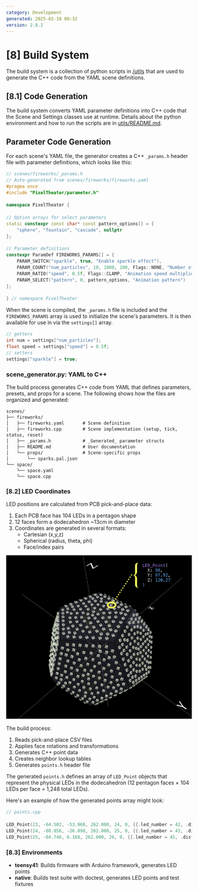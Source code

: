 ```yaml
---
category: Development
generated: 2025-02-10 00:32
version: 2.8.2
---
```


# [8] Build System

The build system is a collection of python scripts in [/utils](../../util/) that are used to generate the C++ code from the YAML scene definitions.

## [8.1] Code Generation

The build system converts YAML parameter definitions into C++ code that the Scene and Settings classes use at runtime. Details about the python environment and how to run the scripts are in [utils/README.md](../../util/README.md).

## Parameter Code Generation

For each scene's YAML file, the generator creates a C++ `_params.h` header file with parameter definitions, which looks like this:

```cpp
// scenes/fireworks/_params.h
// Auto-generated from scenes/fireworks/fireworks.yaml
#pragma once
#include "PixelTheater/parameter.h"

namespace PixelTheater {

// Option arrays for select parameters
static constexpr const char* const pattern_options[] = {
    "sphere", "fountain", "cascade", nullptr
};

// Parameter definitions
constexpr ParamDef FIREWORKS_PARAMS[] = {
    PARAM_SWITCH("sparkle", true, "Enable sparkle effect"),
    PARAM_COUNT("num_particles", 10, 1000, 100, Flags::NONE, "Number of particles"),
    PARAM_RATIO("speed", 0.5f, Flags::CLAMP, "Animation speed multiplier"),
    PARAM_SELECT("pattern", 0, pattern_options, "Animation pattern")
};

} // namespace PixelTheater
```

When the scene is compiled, the `_params.h` file is included and the `FIREWORKS_PARAMS` array is used to initialize the scene's parameters. It is then available for use in via the `settings[]` array.

```cpp
// getters
int num = settings["num_particles"];
float speed = settings["speed"] = 0.5f;
// setters
settings["sparkle"] = true;
```

### scene_generator.py: YAML to C++

The build process generates C++ code from YAML that defines parameters, presets, and props for a scene. The following shows how the files are organized and generated:

```text
scenes/
├── fireworks/
│   ├── fireworks.yaml       # Scene definition
│   ├── fireworks.cpp        # Scene implementation (setup, tick, status, reset)
│   ├── _params.h            # _Generated_ parameter structs
│   ├── README.md            # User documentation
│   └── props/               # Scene-specific props
│       └── sparks.pal.json
└── space/
    └── space.yaml
    └── space.cpp
```

### [8.2] LED Coordinates

LED positions are calculated from PCB pick-and-place data:

1. Each PCB face has 104 LEDs in a pentagon shape
2. 12 faces form a dodecahedron ~13cm in diameter
3. Coordinates are generated in several formats:
   - Cartesian (x,y,z)
   - Spherical (radius, theta, phi)
   - Face/index pairs

![PCB Pick-and-Place](../../images/leds-3d-space.png)

The build process:

1. Reads pick-and-place CSV files
2. Applies face rotations and transformations
3. Generates C++ point data
4. Creates neighbor lookup tables
5. Generates `points.h` header file

The generated `points.h` defines an array of `LED_Point` objects that represent the physical LEDs in the dodecahedron (12 pentagon faces × 104 LEDs per face = 1,248 total LEDs).

Here's an example of how the generated points array might look:

```cpp
// points.cpp

LED_Point(23, -64.502, -53.968, 262.000, 24, 0, {{.led_number = 42, .distance = 28.726}, {.led_number = 10, .distance = 29.271}, {.led_number = 24, .distance = 31.916}, {.led_number = 22, .distance = 32.298}, {.led_number = 43, .distance = 37.444}, {.led_number = 41, .distance = 42.067}, {.led_number = 9, .distance = 46.032}}),
LED_Point(24, -80.056, -26.098, 262.000, 25, 0, {{.led_number = 43, .distance = 31.889}, {.led_number = 23, .distance = 31.916}, {.led_number = 44, .distance = 32.458}, {.led_number = 25, .distance = 32.605}, {.led_number = 10, .distance = 35.475}, {.led_number = 11, .distance = 35.680}, {.led_number = 42, .distance = 49.358}}),
LED_Point(25, -84.746, 6.168, 262.000, 26, 0, {{.led_number = 45, .distance = 28.557}, {.led_number = 11, .distance = 30.515}, {.led_number = 24, .distance = 32.605}, {.led_number = 26, .distance = 33.386}, {.led_number = 44, .distance = 36.707}, {.led_number = 46, .distance = 42.276}, {.led_number = 12, .distance = 47.436}}),

```

### [8.3] Environments

- **teensy41**: Builds firmware with Arduino framework, generates LED points
- **native**: Builds test suite with doctest, generates LED points and test fixtures
